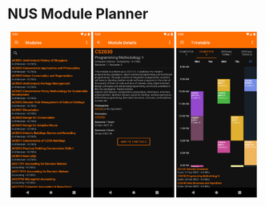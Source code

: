 # NUS Module Planner

<p align="center">
  <img src="images/modules.png" width="32%" />
  <img src="images/module_detail.png" width="32%" /> 
  <img src="images/timetable.png" width="32%" />
</p>
